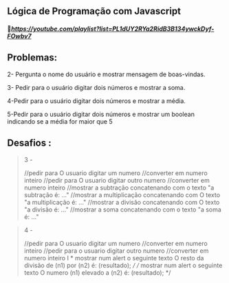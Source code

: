 ## **Lógica de Programação com Javascript** 

#### 🔗*https://youtube.com/playlist?list=PL1dUY2RYa2RidB3B134ywckDyf-FOwbv7*

## Problemas:

2- Pergunta o nome do usuário e  mostrar mensagem de boas-vindas.

3- Pedir para o usuário digitar dois números e mostrar a soma.

4-Pedir para o usuário digitar dois números e mostrar a média.

5-Pedir para o usuário digitar dois números e mostrar um boolean indicando se a média for maior que 5

## Desafios :

> 3 -
>
> //pedir para O usuario digitar um numero
> //converter em numero inteiro
> //pedir para O usuario digitar outro numero
> //converter em numero inteiro
> //mostrar a subtração concatenando com o texto "a subtração é: ..."
> //mostrar a multiplicação concatenando com O texto "a multiplicação é:
>  ..."
> //mostrar a divisão concatenando com O texto "a divisão é: ..."
> //mostrar a soma concatenando com o texto "a soma é: ..."

> 4 -
>
> //pedir para O usuario digitar um numero
> //converter em numero inteiro
> //pedir para o usuario digitar outro numero
> //converter em numero inteiro
>  I *
> mostrar num alert o seguinte texto
> O resto da divisão de (n1) por (n2) é: (resultado);
> */
> /*
> mostrar num alert o seguinte texto
> O numero (n1) elevado a (n2) é: (resultado);
> */

